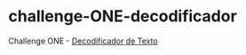 # challenge-ONE-decodificador
Challenge ONE - <a href="https://leticiaharumi.github.io/challenge-ONE-decodificador/" target="_blank">Decodificador de Texto</a>
